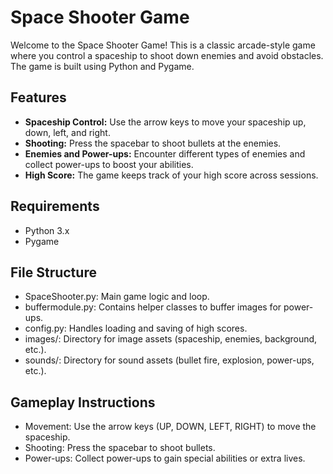# Space Shooter Game

Welcome to the Space Shooter Game! This is a classic arcade-style game where you control a spaceship to shoot down enemies and avoid obstacles. The game is built using Python and Pygame.

## Features

- **Spaceship Control:** Use the arrow keys to move your spaceship up, down, left, and right.
- **Shooting:** Press the spacebar to shoot bullets at the enemies.
- **Enemies and Power-ups:** Encounter different types of enemies and collect power-ups to boost your abilities.
- **High Score:** The game keeps track of your high score across sessions.

## Requirements

- Python 3.x
- Pygame

## File Structure
 - SpaceShooter.py: Main game logic and loop.
 - buffermodule.py: Contains helper classes to buffer images for power-ups.
 - config.py: Handles loading and saving of high scores.
 - images/: Directory for image assets (spaceship, enemies, background, etc.).
 - sounds/: Directory for sound assets (bullet fire, explosion, power-ups, etc.).

## Gameplay Instructions
 + Movement: Use the arrow keys (UP, DOWN, LEFT, RIGHT) to move the spaceship.
 + Shooting: Press the spacebar to shoot bullets.
 + Power-ups: Collect power-ups to gain special abilities or extra lives.
